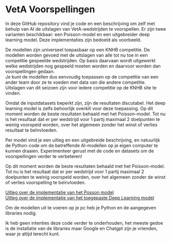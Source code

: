 # VetA Voorspellingen

In deze GitHub repository vind je code en een beschrijving om zelf met behulp van AI de uitslagen van VetA-wedstrijden te voorspellen. Er zijn twee varianten beschikbaar: een Poisson-model en een uitgebreider deep learning model. Deze implementaties zijn bedoeld als voorbeeld.

De modellen zijn universeel toepasbaar op een KNHB competitie. De modellen worden gevoed met de uitslagen van alle tot nu toe in een competitie gespeelde wedstrijden. 
Op basis daarvaan wordt uitgewerkt welke wedstrijden nog gespeeld moeten worden en daarvoor worden dan voorspellingen gedaan.   
Je kunt de modellen dus eenvoudig toepassen op de competitie van een ander team door ze te voeden met data van die andere competitie. Uitslagen van dit seizoen zijn voor iedere competitie op de KNHB site te vinden.

Omdat de inputdatasets beperkt zijn, zijn de resultaten discutabel. Het deep learning model is zelfs behoorlijk overkill voor deze toepassing. Op dit moment worden de beste resultaten behaald met het Poisson-model. Tot nu is het resultaat dat er per wedstrijd voor 1 partij maximaal 2 doelpunten te weinig voorspeld worden, over het algemeen zonder het winst of verlies resultaat te beïnvloeden.

Per model vind je een uitleg en een uitgebreide beschrijving, en natuurlijk de Python-code om de betreffende AI-modellen op je eigen computer te kunnen draaien. Experimenteer gerust met de code en datasets om de voorspellingen verder te verbeteren!

Op dit moment worden de beste resultaten behaald met het Poisson-model. Tot nu is het resultaat dat er per wedstrijd voor 1 partij maximaal 2 doelpunten te weinig voorspeld worden, over het algemeen zonder de winst of verlies voorspelling te beïnvloeden.

[Uitleg over de implementatie van het Posson model](poisson.md)   
[Uitleg over de implementatie van het toegepaste Deep Learning model](deeplearning.md)

Om de modellen uit te voeren op je pc heb je Python en de aangegeven libraries nodig. 

Ik heb geen intenties deze code verder te onderhouden, het meeste gedoe is de installatie van de libraries maar Google en Chatgpt zijn je vrienden, waar je altijd terecht kunt.
